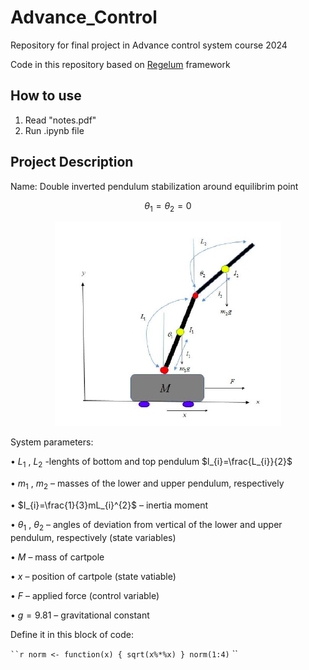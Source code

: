 # Advance_Control
Repository for final project in Advance control system course 2024

Code in this repository based on [Regelum](https://regelum.aidynamic.io/) framework

## How to use
1. Read "notes.pdf"
2. Run .ipynb file

## Project Description
Name: Double inverted pendulum stabilization around equilibrim point 
```math
 \theta_1 = \theta_2 = 0
```

<p align="center">
  <img src="https://github.com/Smetankin927/Advance_Control/blob/main/pendulum.png">
</p>

System parameters:

• $L_{1}$ , $L_{2}$ -lenghts of bottom and top pendulum $l_{i}=\frac{L_{i}}{2}$

• $m_{1}$ , $m_{2}$ – masses of the lower and upper pendulum, respectively

• $I_{i}=\frac{1}{3}mL_{i}^{2}$ – inertia moment

• $\theta_{1}$ , $\theta_{2}$ – angles of deviation from vertical of the lower and upper pendulum, respectively (state variables)

• $M$ – mass of cartpole

• $x$ – position of cartpole (state vatiable)

• $F$ – applied force (control variable)

• $g=9.81$ – gravitational constant

Define it in this block of code:

` ``r
norm <- function(x) {
  sqrt(x%*%x)
}
norm(1:4)
` ``

